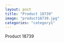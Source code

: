 ```yaml
---
layout: post
title: "Product 18739"
image: "product18739.jpg"
categories: "category1"
---
```

Product 18739
